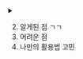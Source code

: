 # 
<details>
    <summary></summary>
    
    * aa
        aeae
        cece

    * bb
        bebe
</details> 


2. 알게된 점
    ㄱㄱ
3. 어려운 점
4. 나만의 활용법 고민
